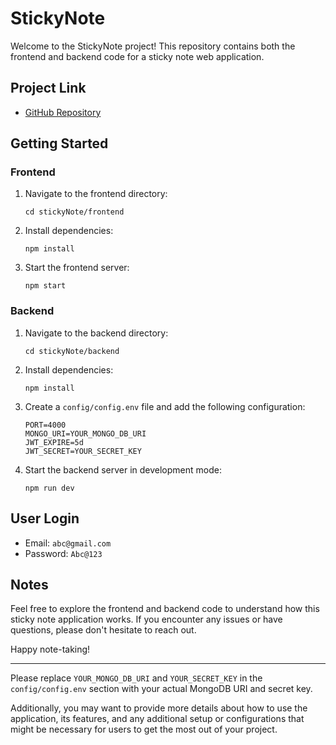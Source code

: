 # StickyNote

Welcome to the StickyNote project! This repository contains both the frontend and backend code for a sticky note web application.

## Project Link

- [GitHub Repository](https://github.com/premprakashgupta/stickyNote)

## Getting Started

### Frontend

1. Navigate to the frontend directory:
   ```
   cd stickyNote/frontend
   ```

2. Install dependencies:
   ```
   npm install
   ```

3. Start the frontend server:
   ```
   npm start
   ```

### Backend

1. Navigate to the backend directory:
   ```
   cd stickyNote/backend
   ```

2. Install dependencies:
   ```
   npm install
   ```

3. Create a `config/config.env` file and add the following configuration:

   ```
   PORT=4000
   MONGO_URI=YOUR_MONGO_DB_URI
   JWT_EXPIRE=5d
   JWT_SECRET=YOUR_SECRET_KEY
   ```

4. Start the backend server in development mode:
   ```
   npm run dev
   ```

## User Login

- Email: `abc@gmail.com`
- Password: `Abc@123`

## Notes

Feel free to explore the frontend and backend code to understand how this sticky note application works. If you encounter any issues or have questions, please don't hesitate to reach out.

Happy note-taking!

---

Please replace `YOUR_MONGO_DB_URI` and `YOUR_SECRET_KEY` in the `config/config.env` section with your actual MongoDB URI and secret key.

Additionally, you may want to provide more details about how to use the application, its features, and any additional setup or configurations that might be necessary for users to get the most out of your project.
